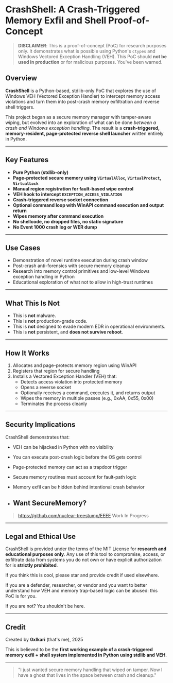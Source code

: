 # CrashShell: A Crash-Triggered Memory Exfil and Shell Proof-of-Concept

> **DISCLAIMER**: This is a proof-of-concept (PoC) for research purposes only. It demonstrates what is possible using Python's `ctypes` and Windows Vectored Exception Handling (VEH). This PoC should **not be used in production** or for malicious purposes. You've been warned.

## Overview

**CrashShell** is a Python-based, stdlib-only PoC that explores the use of Windows VEH (Vectored Exception Handler) to intercept memory access violations and turn them into post-crash memory exfiltration and reverse shell triggers.

This project began as a secure memory manager with tamper-aware wiping, but evolved into an exploration of what can be done *between a crash and Windows exception handling*. The result is a **crash-triggered, memory-resident, page-protected reverse shell launcher** written entirely in Python.

---

## Key Features

- **Pure Python (stdlib-only)**
- **Page-protected secure memory using `VirtualAlloc`, `VirtualProtect`, `VirtualLock`**
- **Manual region registration for fault-based wipe control**
- **VEH hook to intercept `EXCEPTION_ACCESS_VIOLATION`**
- **Crash-triggered reverse socket connection**
- **Optional command loop with WinAPI command execution and output return**
- **Wipes memory after command execution**
- **No shellcode, no dropped files, no static signature**
- **No Event 1000 crash log or WER dump**

---

## Use Cases

- Demonstration of novel runtime execution during crash window
- Post-crash anti-forensics with secure memory cleanup
- Research into memory control primitives and low-level Windows exception handling in Python
- Educational exploration of what not to allow in high-trust runtimes

---

## What This Is Not

- This is **not** malware.
- This is **not** production-grade code.
- This is **not** designed to evade modern EDR in operational environments.
- This is **not** persistent, and **does not survive reboot**.

---

## How It Works

1. Allocates and page-protects memory region using WinAPI
2. Registers that region for secure handling
3. Installs a Vectored Exception Handler (VEH) that:
   - Detects access violation into protected memory
   - Opens a reverse socket
   - Optionally receives a command, executes it, and returns output
   - Wipes the memory in multiple passes (e.g., 0xAA, 0x55, 0x00)
   - Terminates the process cleanly

---

## Security Implications

CrashShell demonstrates that:
- VEH can be hijacked in Python with no visibility
- You can execute post-crash logic before the OS gets control
- Page-protected memory can act as a trapdoor trigger
- Secure memory routines must account for fault-path logic
- Memory exfil can be hidden behind intentional crash behavior

- ## Want SecureMemory?

> https://github.com/nuclear-treestump/EEEE Work In Progress

---

## Legal and Ethical Use

CrashShell is provided under the terms of the MIT License for **research and educational purposes only**. Any use of this tool to compromise, access, or exfiltrate data from systems you do not own or have explicit authorization for is **strictly prohibited**.

If you think this is cool, please star and provide credit if used elsewhere.

If you are a defender, researcher, or vendor and you want to better understand how VEH and memory trap-based logic can be abused: this PoC is for you.

If you are not? You shouldn't be here.

---

## Credit

Created by **0xIkari** (that's me), 2025

This is believed to be the **first working example of a crash-triggered memory exfil + shell system implemented in Python using stdlib and VEH**.

---

> "I just wanted secure memory handling that wiped on tamper. Now I have a ghost that lives in the space between crash and cleanup."

